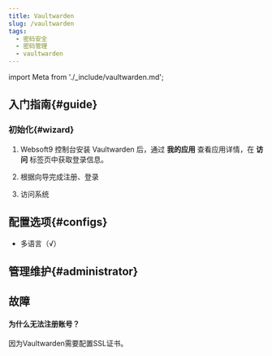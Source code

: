 ```yaml
---
title: Vaultwarden
slug: /vaultwarden
tags:
  - 密码安全
  - 密码管理
  - vaultwarden
---
```


import Meta from './_include/vaultwarden.md';

<Meta name="meta" />

## 入门指南{#guide}

### 初始化{#wizard}

1. Websoft9 控制台安装 Vaultwarden 后，通过 **我的应用** 查看应用详情，在 **访问** 标签页中获取登录信息。  

2. 根据向导完成注册、登录

3. 访问系统

## 配置选项{#configs}

- 多语言（√）

## 管理维护{#administrator}

## 故障

#### 为什么无法注册账号？

因为Vaultwarden需要配置SSL证书。